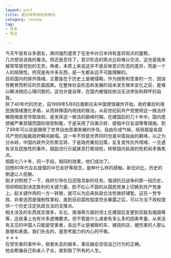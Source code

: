 ```yaml
---
layout: post
title: 是日本带来的伤害吗
category: review
tag: 
- 日本
- 观点

---
```


今天午饭有众多朋友，席间强烈遣责了在坐中对日本持有差异观点的童鞋。<br>
几次想说说我的看法，但还是忍住了。意识形态的观点比较难以交流，这也是我来越常常感觉到的无奈。再者，本质上来说这并不是反映意识形态的差异，而是一个人的局限性。终究是有许多东西，是一生都永远不可能理解的。<br>
目前国内的排外情绪，主要是在于历史上是被侵略，作为弱势和受害的一方，因误导教育而积压的负面因素。在整体社会形态和发展阶段未发生根本变化之前，是难以解决相应心理问题的。这也许是自卑，在国内被强权统治无法申张和释怀的自我。<br>
除了40年代的历史，自1999年5月8日南斯拉夫中国使馆被炸开始，政府重拾利用民族情绪激化矛盾，从而转移国内视线的做法。从前世纪前共产党使用这一做法纾解困境直至夺取政权，是发挥这一做法的巅峰时期。在建国后的几十年中，国内思想被严重禁锢而国际倍受制裁，于是采用了向美示好、提倡中日友谊等等措施。到了89年可以说是跟限了世界自由思潮发展的步伐，自由形成气候，结局就是各国共产党的独裁政府瞬间崩塌。这一年不但是世界同时也是中国自由的巅峰，以之为分水岭，中国内政外交形势互转，于是政府重拾旧策，反复宣传仇外情绪，一旦遇有涉及民族性的事件，鼓励流行示威甚至打砸烧抢，转移国内执政的危机和矛盾焦点。<br>
相距七八十年，同一手段，相同的效果，他们成功了。<br>
回想80年代左右提倡的中日友好等观念，是种什么样的感触。新旧对比，历史的倒退让人扼腕。<br>
刚才对照想了一下，政府引导仇日还隐含新的任务。强调抗日战争的那一段历史，但却把起到决定胜利的关键力量，脸不红心不跳的从国民党身上切换到共产党身上。起关键作用的一方一转换，就可以为后来执政合法性做好铺堑。这在一党专政、非普选而是强制性掌权、直到目前腐败程度完全暴露之后，可以为当下政权提供一个历史注定执政合法的支撑点。<br>
相关涉及的东西其实很多，东北、南海等方面的领土在建国后变更到苏联及俄国等等，这些事上也有许多遮掩要求。但不管是什么或者有多么多的因素考量，从来没有主见的中国人只能是受害者，且远不止是被砸的车、被烧的店、被伤害的人那么直接和表面，我们失去的，是思考能力的内心的平衡。<br>
＊＊＊<br>
在受伤害的事件中，弱者失去的越多，事后越会坚信自己行为的正确。<br>
他会欺骗自己和亲人子女，直到毁了所有的人生。<br>
<br>
